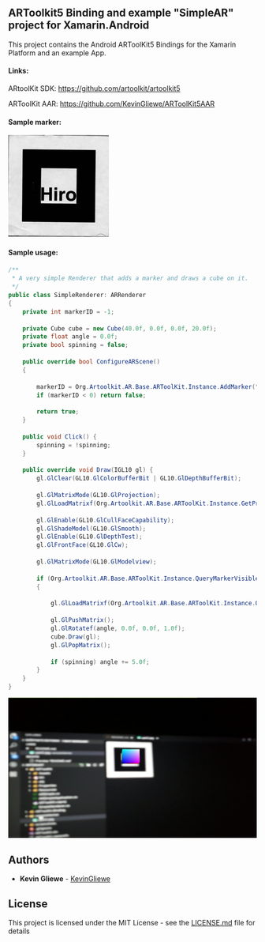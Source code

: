 ## ARToolkit5 Binding and example "SimpleAR" project for Xamarin.Android

This project contains the Android ARToolKit5 Bindings for the Xamarin Platform and an example App.

#### Links:
ARtoolKit SDK: https://github.com/artoolkit/artoolkit5

ARToolKit AAR: https://github.com/KevinGliewe/ARToolKit5AAR

#### Sample marker:

![Marker1](doc/patt2.jpg)

#### Sample usage:

```CS
/**
 * A very simple Renderer that adds a marker and draws a cube on it.
 */
public class SimpleRenderer: ARRenderer
{
	private int markerID = -1;

	private Cube cube = new Cube(40.0f, 0.0f, 0.0f, 20.0f);
	private float angle = 0.0f;
	private bool spinning = false;

	public override bool ConfigureARScene()
	{
		
		markerID = Org.Artoolkit.AR.Base.ARToolKit.Instance.AddMarker("single;Data/patt.hiro;80");
		if (markerID < 0) return false;

		return true;
	}

	public void Click() {
		spinning = !spinning;
	}

	public override void Draw(IGL10 gl) {
		gl.GlClear(GL10.GlColorBufferBit | GL10.GlDepthBufferBit);

		gl.GlMatrixMode(GL10.GlProjection);
		gl.GlLoadMatrixf(Org.Artoolkit.AR.Base.ARToolKit.Instance.GetProjectionMatrix(), 0);

		gl.GlEnable(GL10.GlCullFaceCapability);
		gl.GlShadeModel(GL10.GlSmooth);
		gl.GlEnable(GL10.GlDepthTest);
		gl.GlFrontFace(GL10.GlCw);

		gl.GlMatrixMode(GL10.GlModelview);

		if (Org.Artoolkit.AR.Base.ARToolKit.Instance.QueryMarkerVisible(markerID))
		{

			gl.GlLoadMatrixf(Org.Artoolkit.AR.Base.ARToolKit.Instance.QueryMarkerTransformation(markerID), 0);

			gl.GlPushMatrix();
			gl.GlRotatef(angle, 0.0f, 0.0f, 1.0f);
			cube.Draw(gl);
			gl.GlPopMatrix();

			if (spinning) angle += 5.0f;
		}
	}
}
```

![Screenshot](doc/screenshot.jpg)

## Authors

* **Kevin Gliewe** - [KevinGliewe](https://github.com/KevinGliewe)

## License

This project is licensed under the MIT License - see the [LICENSE.md](LICENSE.md) file for details